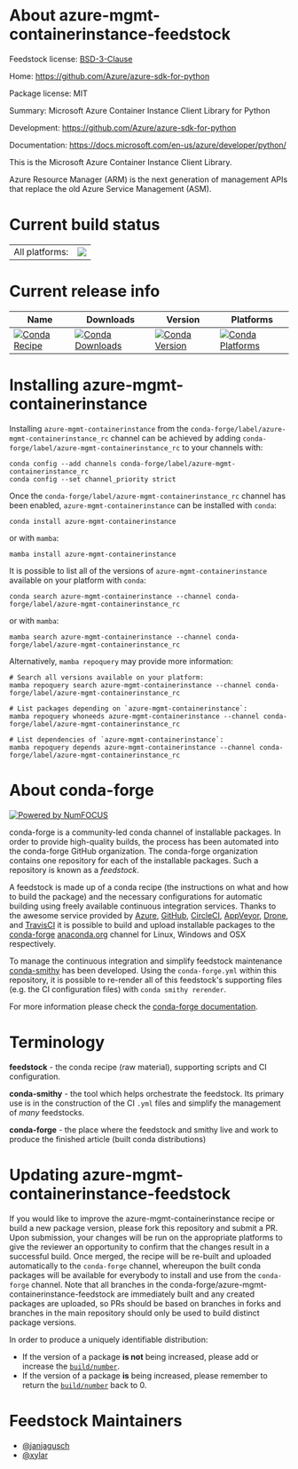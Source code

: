 About azure-mgmt-containerinstance-feedstock
============================================

Feedstock license: [BSD-3-Clause](https://github.com/conda-forge/azure-mgmt-containerinstance-feedstock/blob/main/LICENSE.txt)

Home: https://github.com/Azure/azure-sdk-for-python

Package license: MIT

Summary: Microsoft Azure Container Instance Client Library for Python

Development: https://github.com/Azure/azure-sdk-for-python

Documentation: https://docs.microsoft.com/en-us/azure/developer/python/

This is the Microsoft Azure Container Instance Client Library.

Azure Resource Manager (ARM) is the next generation of management APIs that
replace the old Azure Service Management (ASM).

Current build status
====================


<table><tr><td>All platforms:</td>
    <td>
      <a href="https://dev.azure.com/conda-forge/feedstock-builds/_build/latest?definitionId=12004&branchName=main">
        <img src="https://dev.azure.com/conda-forge/feedstock-builds/_apis/build/status/azure-mgmt-containerinstance-feedstock?branchName=main">
      </a>
    </td>
  </tr>
</table>

Current release info
====================

| Name | Downloads | Version | Platforms |
| --- | --- | --- | --- |
| [![Conda Recipe](https://img.shields.io/badge/recipe-azure--mgmt--containerinstance-green.svg)](https://anaconda.org/conda-forge/azure-mgmt-containerinstance) | [![Conda Downloads](https://img.shields.io/conda/dn/conda-forge/azure-mgmt-containerinstance.svg)](https://anaconda.org/conda-forge/azure-mgmt-containerinstance) | [![Conda Version](https://img.shields.io/conda/vn/conda-forge/azure-mgmt-containerinstance.svg)](https://anaconda.org/conda-forge/azure-mgmt-containerinstance) | [![Conda Platforms](https://img.shields.io/conda/pn/conda-forge/azure-mgmt-containerinstance.svg)](https://anaconda.org/conda-forge/azure-mgmt-containerinstance) |

Installing azure-mgmt-containerinstance
=======================================

Installing `azure-mgmt-containerinstance` from the `conda-forge/label/azure-mgmt-containerinstance_rc` channel can be achieved by adding `conda-forge/label/azure-mgmt-containerinstance_rc` to your channels with:

```
conda config --add channels conda-forge/label/azure-mgmt-containerinstance_rc
conda config --set channel_priority strict
```

Once the `conda-forge/label/azure-mgmt-containerinstance_rc` channel has been enabled, `azure-mgmt-containerinstance` can be installed with `conda`:

```
conda install azure-mgmt-containerinstance
```

or with `mamba`:

```
mamba install azure-mgmt-containerinstance
```

It is possible to list all of the versions of `azure-mgmt-containerinstance` available on your platform with `conda`:

```
conda search azure-mgmt-containerinstance --channel conda-forge/label/azure-mgmt-containerinstance_rc
```

or with `mamba`:

```
mamba search azure-mgmt-containerinstance --channel conda-forge/label/azure-mgmt-containerinstance_rc
```

Alternatively, `mamba repoquery` may provide more information:

```
# Search all versions available on your platform:
mamba repoquery search azure-mgmt-containerinstance --channel conda-forge/label/azure-mgmt-containerinstance_rc

# List packages depending on `azure-mgmt-containerinstance`:
mamba repoquery whoneeds azure-mgmt-containerinstance --channel conda-forge/label/azure-mgmt-containerinstance_rc

# List dependencies of `azure-mgmt-containerinstance`:
mamba repoquery depends azure-mgmt-containerinstance --channel conda-forge/label/azure-mgmt-containerinstance_rc
```


About conda-forge
=================

[![Powered by
NumFOCUS](https://img.shields.io/badge/powered%20by-NumFOCUS-orange.svg?style=flat&colorA=E1523D&colorB=007D8A)](https://numfocus.org)

conda-forge is a community-led conda channel of installable packages.
In order to provide high-quality builds, the process has been automated into the
conda-forge GitHub organization. The conda-forge organization contains one repository
for each of the installable packages. Such a repository is known as a *feedstock*.

A feedstock is made up of a conda recipe (the instructions on what and how to build
the package) and the necessary configurations for automatic building using freely
available continuous integration services. Thanks to the awesome service provided by
[Azure](https://azure.microsoft.com/en-us/services/devops/), [GitHub](https://github.com/),
[CircleCI](https://circleci.com/), [AppVeyor](https://www.appveyor.com/),
[Drone](https://cloud.drone.io/welcome), and [TravisCI](https://travis-ci.com/)
it is possible to build and upload installable packages to the
[conda-forge](https://anaconda.org/conda-forge) [anaconda.org](https://anaconda.org/)
channel for Linux, Windows and OSX respectively.

To manage the continuous integration and simplify feedstock maintenance
[conda-smithy](https://github.com/conda-forge/conda-smithy) has been developed.
Using the ``conda-forge.yml`` within this repository, it is possible to re-render all of
this feedstock's supporting files (e.g. the CI configuration files) with ``conda smithy rerender``.

For more information please check the [conda-forge documentation](https://conda-forge.org/docs/).

Terminology
===========

**feedstock** - the conda recipe (raw material), supporting scripts and CI configuration.

**conda-smithy** - the tool which helps orchestrate the feedstock.
                   Its primary use is in the construction of the CI ``.yml`` files
                   and simplify the management of *many* feedstocks.

**conda-forge** - the place where the feedstock and smithy live and work to
                  produce the finished article (built conda distributions)


Updating azure-mgmt-containerinstance-feedstock
===============================================

If you would like to improve the azure-mgmt-containerinstance recipe or build a new
package version, please fork this repository and submit a PR. Upon submission,
your changes will be run on the appropriate platforms to give the reviewer an
opportunity to confirm that the changes result in a successful build. Once
merged, the recipe will be re-built and uploaded automatically to the
`conda-forge` channel, whereupon the built conda packages will be available for
everybody to install and use from the `conda-forge` channel.
Note that all branches in the conda-forge/azure-mgmt-containerinstance-feedstock are
immediately built and any created packages are uploaded, so PRs should be based
on branches in forks and branches in the main repository should only be used to
build distinct package versions.

In order to produce a uniquely identifiable distribution:
 * If the version of a package **is not** being increased, please add or increase
   the [``build/number``](https://docs.conda.io/projects/conda-build/en/latest/resources/define-metadata.html#build-number-and-string).
 * If the version of a package **is** being increased, please remember to return
   the [``build/number``](https://docs.conda.io/projects/conda-build/en/latest/resources/define-metadata.html#build-number-and-string)
   back to 0.

Feedstock Maintainers
=====================

* [@janjagusch](https://github.com/janjagusch/)
* [@xylar](https://github.com/xylar/)

